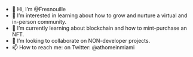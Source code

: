 - 👋 Hi, I’m @Fresnouille
- 👀 I’m interested in learning about how to grow and nurture a virtual and in-person community.
- 🌱 I’m currently learning about blockchain and how to mint-purchase an NFT.
- 💞️ I’m looking to collaborate on NON-developer projects.
- 📫 How to reach me: on Twitter: @athomeinmiami

<!---
Fresnouille/Fresnouille is a ✨ special ✨ repository because its `README.md` (this file) appears on your GitHub profile.
You can click the Preview link to take a look at your changes.
--->
